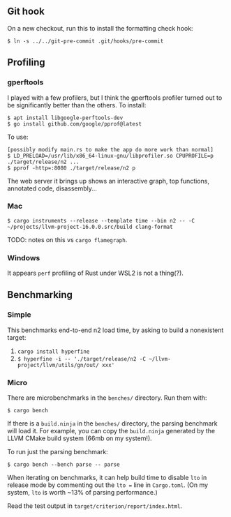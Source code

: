 ## Git hook

On a new checkout, run this to install the formatting check hook:

```
$ ln -s ../../git-pre-commit .git/hooks/pre-commit
```

## Profiling

### gperftools

I played with a few profilers, but I think the gperftools profiler turned out to
be significantly better than the others. To install:

```
$ apt install libgoogle-perftools-dev
$ go install github.com/google/pprof@latest
```

To use:

```
[possibly modify main.rs to make the app do more work than normal]
$ LD_PRELOAD=/usr/lib/x86_64-linux-gnu/libprofiler.so CPUPROFILE=p ./target/release/n2 ...
$ pprof -http=:8080 ./target/release/n2 p
```

The web server it brings up shows an interactive graph, top functions, annotated
code, disassembly...

### Mac

```
$ cargo instruments --release --template time --bin n2 -- -C ~/projects/llvm-project-16.0.0.src/build clang-format
```

TODO: notes on this vs `cargo flamegraph`.

### Windows

It appears `perf` profiling of Rust under WSL2 is not a thing(?).

## Benchmarking

### Simple

This benchmarks end-to-end n2 load time, by asking to build a nonexistent
target:

1. `cargo install hyperfine`
2. `$ hyperfine -i -- './target/release/n2 -C ~/llvm-project/llvm/utils/gn/out/ xxx'`

### Micro

There are microbenchmarks in the `benches/` directory. Run them with:

```
$ cargo bench
```

If there is a `build.ninja` in the `benches/` directory, the parsing benchmark
will load it. For example, you can copy the `build.ninja` generated by the LLVM
CMake build system (66mb on my system!).

To run just the parsing benchmark:

```
$ cargo bench --bench parse -- parse
```

When iterating on benchmarks, it can help build time to disable `lto` in release
mode by commenting out the `lto =` line in `Cargo.toml`. (On my system, `lto` is
worth ~13% of parsing performance.)

Read the test output in `target/criterion/report/index.html`.
